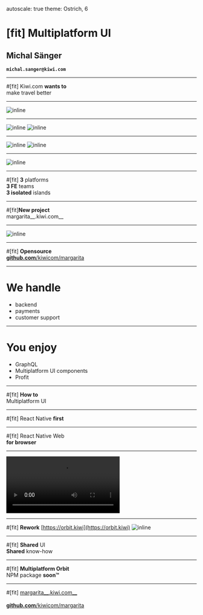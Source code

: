 autoscale: true
theme: Ostrich, 6



# [fit] Multiplatform UI
## __Michal Sänger__
__`michal.sanger@kiwi.com`__

---

#[fit] Kiwi.com __wants to__<br /> make travel better

---

![inline](images/web-01.jpg)

---

![inline](images/ios-01.jpg) ![inline](images/ios-02.jpg)

---

![inline](images/android-01.jpg) ![inline](images/android-02.jpg)

---

![inline](images/ios-web-android.jpg)

---

#[fit] __3__ platforms<br />__3 FE__ teams<br />__3 isolated__ islands

---

#[fit]__New project__<br />margarita__.kiwi.com__

---

![inline](images/margarita-01.jpg)

---

#[fit] __Opensource__<br />[__github.com__/kiwicom/margarita](https://github.com/kiwicom/margarita)

---

# We handle
- backend
- payments
- customer support

---

# You enjoy
- GraphQL
- Multiplatform UI components
- Profit

---

#[fit] __How to__<br />Multiplatform UI

---

#[fit] React Native __first__

---

#[fit] React Native Web<br />__for browser__

---

![inline autoplay mute](images/margarita-demo-2019-04-01.mp4)

---

#[fit] __Rework__ [https://orbit.kiwi](https://orbit.kiwi)
![inline](images/orbit.jpg)

---

#[fit] __Shared__ UI<br />__Shared__ know-how

---

#[fit] __Multiplatform Orbit__<br />NPM package __soon™__

---

#[fit] [margarita__.kiwi.com__](https://margarita.kiwi.com)<br /> <br />[__github.com__/kiwicom/margarita](https://github.com/kiwicom/margarita)
